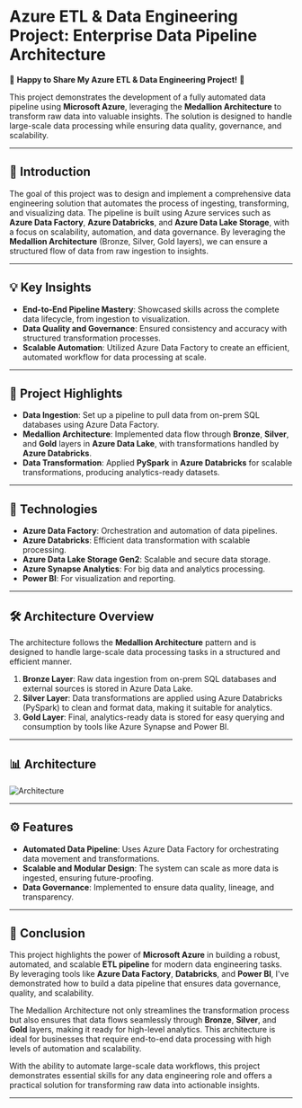 # Azure ETL & Data Engineering Project: Enterprise Data Pipeline Architecture

🚀 **Happy to Share My Azure ETL & Data Engineering Project!** 🚀

This project demonstrates the development of a fully automated data pipeline using **Microsoft Azure**, leveraging the **Medallion Architecture** to transform raw data into valuable insights. The solution is designed to handle large-scale data processing while ensuring data quality, governance, and scalability. 

---

## 📖 Introduction

The goal of this project was to design and implement a comprehensive data engineering solution that automates the process of ingesting, transforming, and visualizing data. The pipeline is built using Azure services such as **Azure Data Factory**, **Azure Databricks**, and **Azure Data Lake Storage**, with a focus on scalability, automation, and data governance. By leveraging the **Medallion Architecture** (Bronze, Silver, Gold layers), we can ensure a structured flow of data from raw ingestion to insights.

---

## 💡 Key Insights

- **End-to-End Pipeline Mastery**: Showcased skills across the complete data lifecycle, from ingestion to visualization.
- **Data Quality and Governance**: Ensured consistency and accuracy with structured transformation processes.
- **Scalable Automation**: Utilized Azure Data Factory to create an efficient, automated workflow for data processing at scale.

---

## 🔑 Project Highlights

- **Data Ingestion**: Set up a pipeline to pull data from on-prem SQL databases using Azure Data Factory.
- **Medallion Architecture**: Implemented data flow through **Bronze**, **Silver**, and **Gold** layers in **Azure Data Lake**, with transformations handled by **Azure Databricks**.
- **Data Transformation**: Applied **PySpark** in **Azure Databricks** for scalable transformations, producing analytics-ready datasets.

---

## 🔧 Technologies

- **Azure Data Factory**: Orchestration and automation of data pipelines.
- **Azure Databricks**: Efficient data transformation with scalable processing.
- **Azure Data Lake Storage Gen2**: Scalable and secure data storage.
- **Azure Synapse Analytics**: For big data and analytics processing.
- **Power BI**: For visualization and reporting.

---

## 🛠 Architecture Overview

The architecture follows the **Medallion Architecture** pattern and is designed to handle large-scale data processing tasks in a structured and efficient manner.

1. **Bronze Layer**: Raw data ingestion from on-prem SQL databases and external sources is stored in Azure Data Lake.
2. **Silver Layer**: Data transformations are applied using Azure Databricks (PySpark) to clean and format data, making it suitable for analytics.
3. **Gold Layer**: Final, analytics-ready data is stored for easy querying and consumption by tools like Azure Synapse and Power BI.

---

## 📊 Architecture

![Architecture](https://github.com/user-attachments/assets/6ef66aa6-942c-48fa-b7b5-f2b94013fc39)

---

## ⚙️ Features

- **Automated Data Pipeline**: Uses Azure Data Factory for orchestrating data movement and transformations.
- **Scalable and Modular Design**: The system can scale as more data is ingested, ensuring future-proofing.
- **Data Governance**: Implemented to ensure data quality, lineage, and transparency.

---

## 📌 Conclusion

This project highlights the power of **Microsoft Azure** in building a robust, automated, and scalable **ETL pipeline** for modern data engineering tasks. By leveraging tools like **Azure Data Factory**, **Databricks**, and **Power BI**, I've demonstrated how to build a data pipeline that ensures data governance, quality, and scalability. 

The Medallion Architecture not only streamlines the transformation process but also ensures that data flows seamlessly through **Bronze**, **Silver**, and **Gold** layers, making it ready for high-level analytics. This architecture is ideal for businesses that require end-to-end data processing with high levels of automation and scalability.

With the ability to automate large-scale data workflows, this project demonstrates essential skills for any data engineering role and offers a practical solution for transforming raw data into actionable insights.

---

